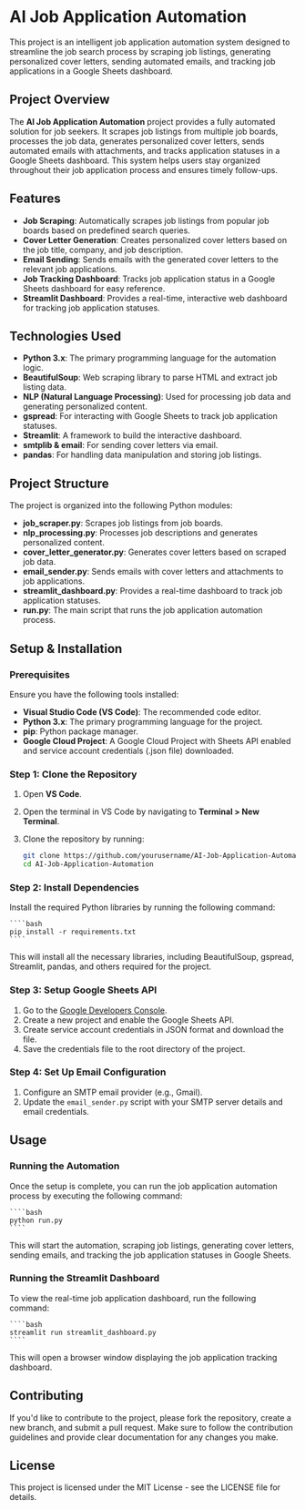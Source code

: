 
# AI Job Application Automation

This project is an intelligent job application automation system designed to streamline the job search process by scraping job listings, generating personalized cover letters, sending automated emails, and tracking job applications in a Google Sheets dashboard.


## Project Overview

The **AI Job Application Automation** project provides a fully automated solution for job seekers. It scrapes job listings from multiple job boards, processes the job data, generates personalized cover letters, sends automated emails with attachments, and tracks application statuses in a Google Sheets dashboard. This system helps users stay organized throughout their job application process and ensures timely follow-ups.

## Features

- **Job Scraping**: Automatically scrapes job listings from popular job boards based on predefined search queries.
- **Cover Letter Generation**: Creates personalized cover letters based on the job title, company, and job description.
- **Email Sending**: Sends emails with the generated cover letters to the relevant job applications.
- **Job Tracking Dashboard**: Tracks job application status in a Google Sheets dashboard for easy reference.
- **Streamlit Dashboard**: Provides a real-time, interactive web dashboard for tracking job application statuses.

## Technologies Used

- **Python 3.x**: The primary programming language for the automation logic.
- **BeautifulSoup**: Web scraping library to parse HTML and extract job listing data.
- **NLP (Natural Language Processing)**: Used for processing job data and generating personalized content.
- **gspread**: For interacting with Google Sheets to track job application statuses.
- **Streamlit**: A framework to build the interactive dashboard.
- **smtplib & email**: For sending cover letters via email.
- **pandas**: For handling data manipulation and storing job listings.

## Project Structure

The project is organized into the following Python modules:

- **job_scraper.py**: Scrapes job listings from job boards.
- **nlp_processing.py**: Processes job descriptions and generates personalized content.
- **cover_letter_generator.py**: Generates cover letters based on scraped job data.
- **email_sender.py**: Sends emails with cover letters and attachments to job applications.
- **streamlit_dashboard.py**: Provides a real-time dashboard to track job application statuses.
- **run.py**: The main script that runs the job application automation process.

## Setup & Installation

### Prerequisites
Ensure you have the following tools installed:

- **Visual Studio Code (VS Code)**: The recommended code editor.
- **Python 3.x**: The primary programming language for the project.
- **pip**: Python package manager.
- **Google Cloud Project**: A Google Cloud Project with Sheets API enabled and service account credentials (.json file) downloaded.

### Step 1: Clone the Repository

1. Open **VS Code**.
2. Open the terminal in VS Code by navigating to **Terminal > New Terminal**.
3. Clone the repository by running:

    ````bash
    git clone https://github.com/yourusername/AI-Job-Application-Automation.git
    cd AI-Job-Application-Automation
    ````

### Step 2: Install Dependencies

Install the required Python libraries by running the following command:

    ````bash
    pip install -r requirements.txt
    ````

This will install all the necessary libraries, including BeautifulSoup, gspread, Streamlit, pandas, and others required for the project.

### Step 3: Setup Google Sheets API

1. Go to the [Google Developers Console](https://console.developers.google.com/).
2. Create a new project and enable the Google Sheets API.
3. Create service account credentials in JSON format and download the file.
4. Save the credentials file to the root directory of the project.

### Step 4: Set Up Email Configuration

1. Configure an SMTP email provider (e.g., Gmail).
2. Update the `email_sender.py` script with your SMTP server details and email credentials.

## Usage

### Running the Automation

Once the setup is complete, you can run the job application automation process by executing the following command:

    ````bash
    python run.py
    ````

This will start the automation, scraping job listings, generating cover letters, sending emails, and tracking the job application statuses in Google Sheets.

### Running the Streamlit Dashboard

To view the real-time job application dashboard, run the following command:

    ````bash
    streamlit run streamlit_dashboard.py
    ````

This will open a browser window displaying the job application tracking dashboard.

## Contributing

If you'd like to contribute to the project, please fork the repository, create a new branch, and submit a pull request. Make sure to follow the contribution guidelines and provide clear documentation for any changes you make.

## License

This project is licensed under the MIT License - see the LICENSE file for details.
